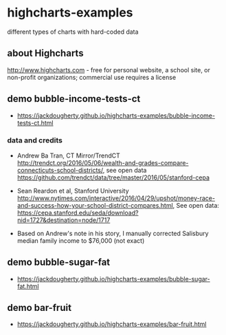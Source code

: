 # highcharts-examples
different types of charts with hard-coded data

## about Highcharts
http://www.highcharts.com - free for personal website, a school site, or non-profit organizations; commercial use requires a license

## demo bubble-income-tests-ct
- https://jackdougherty.github.io/highcharts-examples/bubble-income-tests-ct.html

### data and credits
- Andrew Ba Tran, CT Mirror/TrendCT http://trendct.org/2016/05/06/wealth-and-grades-compare-connecticuts-school-districts/, see open data https://github.com/trendct/data/tree/master/2016/05/stanford-cepa

- Sean Reardon et al, Stanford University http://www.nytimes.com/interactive/2016/04/29/upshot/money-race-and-success-how-your-school-district-compares.html, See open data: https://cepa.stanford.edu/seda/download?nid=1727&destination=node/1717

- Based on Andrew's note in his story, I manually corrected Salisbury median family income to $76,000 (not exact)

## demo bubble-sugar-fat
- https://jackdougherty.github.io/highcharts-examples/bubble-sugar-fat.html

## demo bar-fruit
- https://jackdougherty.github.io/highcharts-examples/bar-fruit.html
